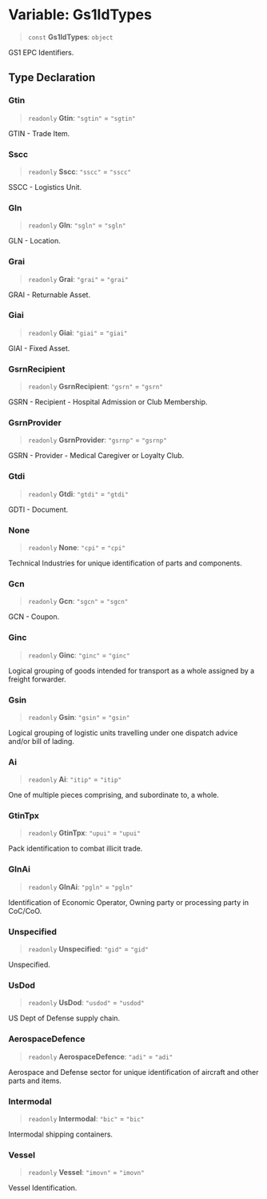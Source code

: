 # Variable: Gs1IdTypes

> `const` **Gs1IdTypes**: `object`

GS1 EPC Identifiers.

## Type Declaration

### Gtin

> `readonly` **Gtin**: `"sgtin"` = `"sgtin"`

GTIN - Trade Item.

### Sscc

> `readonly` **Sscc**: `"sscc"` = `"sscc"`

SSCC - Logistics Unit.

### Gln

> `readonly` **Gln**: `"sgln"` = `"sgln"`

GLN - Location.

### Grai

> `readonly` **Grai**: `"grai"` = `"grai"`

GRAI - Returnable Asset.

### Giai

> `readonly` **Giai**: `"giai"` = `"giai"`

GIAI - Fixed Asset.

### GsrnRecipient

> `readonly` **GsrnRecipient**: `"gsrn"` = `"gsrn"`

GSRN - Recipient - Hospital Admission or Club Membership.

### GsrnProvider

> `readonly` **GsrnProvider**: `"gsrnp"` = `"gsrnp"`

GSRN - Provider - Medical Caregiver or Loyalty Club.

### Gtdi

> `readonly` **Gtdi**: `"gtdi"` = `"gtdi"`

GDTI - Document.

### None

> `readonly` **None**: `"cpi"` = `"cpi"`

Technical Industries for unique identification of parts and components.

### Gcn

> `readonly` **Gcn**: `"sgcn"` = `"sgcn"`

GCN - Coupon.

### Ginc

> `readonly` **Ginc**: `"ginc"` = `"ginc"`

Logical grouping of goods intended for transport as a whole assigned by a freight forwarder.

### Gsin

> `readonly` **Gsin**: `"gsin"` = `"gsin"`

Logical grouping of logistic units travelling under one dispatch advice and/or bill of lading.

### Ai

> `readonly` **Ai**: `"itip"` = `"itip"`

One of multiple pieces comprising, and subordinate to, a whole.

### GtinTpx

> `readonly` **GtinTpx**: `"upui"` = `"upui"`

Pack identification to combat illicit trade.

### GlnAi

> `readonly` **GlnAi**: `"pgln"` = `"pgln"`

Identification of Economic Operator, Owning party or processing party in CoC/CoO.

### Unspecified

> `readonly` **Unspecified**: `"gid"` = `"gid"`

Unspecified.

### UsDod

> `readonly` **UsDod**: `"usdod"` = `"usdod"`

US Dept of Defense supply chain.

### AerospaceDefence

> `readonly` **AerospaceDefence**: `"adi"` = `"adi"`

Aerospace and Defense sector for unique identification of aircraft and other parts and items.

### Intermodal

> `readonly` **Intermodal**: `"bic"` = `"bic"`

Intermodal shipping containers.

### Vessel

> `readonly` **Vessel**: `"imovn"` = `"imovn"`

Vessel Identification.
